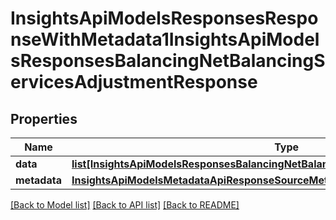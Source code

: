 # InsightsApiModelsResponsesResponseWithMetadata1InsightsApiModelsResponsesBalancingNetBalancingServicesAdjustmentResponse

## Properties
Name | Type | Description | Notes
------------ | ------------- | ------------- | -------------
**data** | [**list[InsightsApiModelsResponsesBalancingNetBalancingServicesAdjustmentResponse]**](InsightsApiModelsResponsesBalancingNetBalancingServicesAdjustmentResponse.md) |  | [optional] 
**metadata** | [**InsightsApiModelsMetadataApiResponseSourceMetadata**](InsightsApiModelsMetadataApiResponseSourceMetadata.md) |  | [optional] 

[[Back to Model list]](../README.md#documentation-for-models) [[Back to API list]](../README.md#documentation-for-api-endpoints) [[Back to README]](../README.md)

